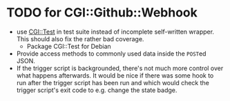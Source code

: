TODO for CGI::Github::Webhook
=============================

* use [CGI::Test](https://metacpan.org/pod/CGI::Test) in test suite
  instead of incomplete self-written wrapper. This should also fix the
  rather bad coverage.
  * Package CGI::Test for Debian
* Provide access methods to commonly used data inside the `POST`ed JSON.
* If the trigger script is backgrounded, there's not much more control
  over what happens afterwards. It would be nice if there was some
  hook to run after the trigger script has been run and which would
  check the trigger script's exit code to e.g. change the state badge.
